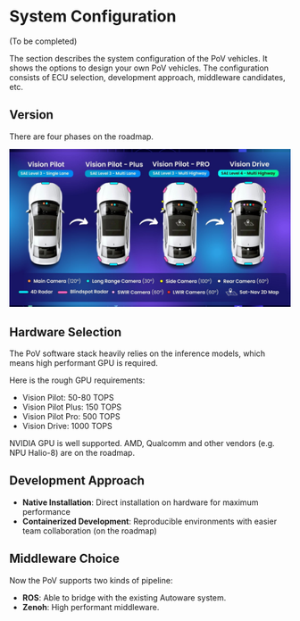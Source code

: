 # System Configuration

(To be completed)

The section describes the system configuration of the PoV vehicles. It shows the options to design your own PoV vehicles. The configuration consists of ECU selection, development approach, middleware candidates, etc.

## Version

There are four phases on the roadmap.

![version](images/Roadmap.jpg)

## Hardware Selection

The PoV software stack heavily relies on the inference models, which means high performant GPU is required.

Here is the rough GPU requirements:

- Vision Pilot: 50-80 TOPS
- Vision Pilot Plus: 150 TOPS
- Vision Pilot Pro: 500 TOPS
- Vision Drive: 1000 TOPS

NVIDIA GPU is well supported. AMD, Qualcomm and other vendors (e.g. NPU Halio-8) are on the roadmap.

## Development Approach

- **Native Installation**: Direct installation on hardware for maximum performance
- **Containerized Development**: Reproducible environments with easier team collaboration (on the roadmap)

## Middleware Choice

Now the PoV supports two kinds of pipeline:

- **ROS**: Able to bridge with the existing Autoware system.
- **Zenoh**: High performant middleware.
